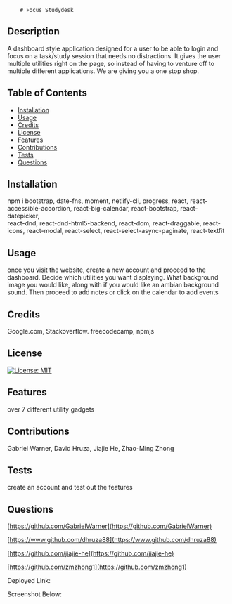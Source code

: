 
        # Focus Studydesk

## Description
A dashboard style application designed for a user to be able to login and focus on a task/study session that needs no distractions. It gives the user multiple utilities right on the page, so instead of having to venture off to multiple different applications. We are giving you a one stop shop.



## Table of Contents

- [Installation](#installation)
- [Usage](#usage)
- [Credits](#credits)
- [License](#license)
- [Features](#features)
- [Contributions](#contributions)
- [Tests](#tests)
- [Questions](#questions)


## Installation
npm i 
bootstrap,  date-fns,  moment,
netlify-cli,  progress,  react,
react-accessible-accordion,  react-big-calendar,
react-bootstrap,  react-datepicker,  
react-dnd,  react-dnd-html5-backend,
react-dom,  react-draggable,
react-icons,  react-modal,
react-select,  react-select-async-paginate,
react-textfit

## Usage
once you visit the website, create a new account and proceed to the dashboard. Decide which utilities you want displaying. What background image you would like, along with if you would like an ambian background sound. Then proceed to add notes or click on the calendar to add events

## Credits
Google.com, Stackoverflow. freecodecamp, npmjs

## License
[![License: MIT](https://img.shields.io/badge/License-MIT-yellow.svg)](https://opensource.org/licenses/MIT)


## Features
over 7 different utility gadgets

## Contributions
Gabriel Warner, David Hruza, Jiajie He, Zhao-Ming Zhong

## Tests
create an account and test out the features

## Questions
[https://github.com/GabrielWarner](https://github.com/GabrielWarner)

[https://www.github.com/dhruza88](https://www.github.com/dhruza88)

[https://github.com/jiajie-he](https://github.com/jiajie-he)

[https://github.com/zmzhong1](https://github.com/zmzhong1) <br />

Deployed Link:



Screenshot Below:




